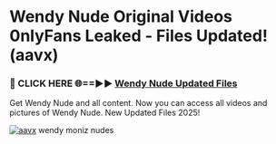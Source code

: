 # Wendy Nude Original Videos 0nlyFans Leaked - Files Updated! (aavx)

<h3>🔴 CLICK HERE 🌐==►► <a href="https://tinyurl.com/5h6xmrr3" rel="nofollow">Wendy Nude Updated Files</a></h3>

Get Wendy Nude and all content. Now you can access all videos and pictures of Wendy Nude. New Updated Files 2025!

[![aavx](https://i.imgur.com/KVD873Z.gif)](https://tinyurl.com/5h6xmrr3)
wendy moniz nudes